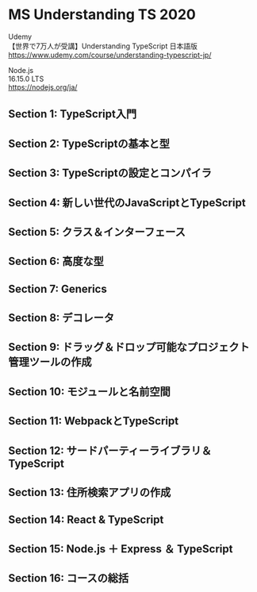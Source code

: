# MS Understanding TS 2020

Udemy  
【世界で7万人が受講】Understanding TypeScript 日本語版  
https://www.udemy.com/course/understanding-typescript-jp/  

Node.js  
16.15.0 LTS  
https://nodejs.org/ja/  


## Section 1: TypeScript入門


## Section 2: TypeScriptの基本と型


## Section 3: TypeScriptの設定とコンパイラ


## Section 4: 新しい世代のJavaScriptとTypeScript


## Section 5: クラス＆インターフェース


## Section 6: 高度な型


## Section 7: Generics


## Section 8: デコレータ


## Section 9: ドラッグ＆ドロップ可能なプロジェクト管理ツールの作成


## Section 10: モジュールと名前空間


## Section 11: WebpackとTypeScript


## Section 12: サードパーティーライブラリ＆TypeScript


## Section 13: 住所検索アプリの作成


## Section 14: React & TypeScript


## Section 15: Node.js ＋ Express ＆ TypeScript


## Section 16: コースの総括

